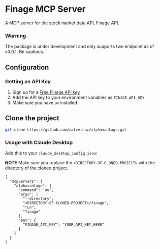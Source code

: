 # Finage MCP Server

A MCP server for the stock market data API, Finage API.

### Warning
The package is under development and only supports two endpoint as of v0.0.1. Be cautious.

## Configuration

### Getting an API Key
1. Sign up for a [Free Finage API key](https://finage.co.uk/)
2. Add the API key to your environment variables as `FINAGE_API_KEY`
3. Make sure you have `uv` installed


## Clone the project

```bash
git clone https://github.com/calvernaz/alphavantage.git
```

### Usage with Claude Desktop
Add this to your `claude_desktop_config.json`:

**NOTE** Make sure you replace the `<DIRECTORY-OF-CLONED-PROJECT>` with the directory of the cloned project.

```
{
  "mcpServers": {
    "alphavantage": {
      "command": "uv",
      "args": [
        "--directory",
        "<DIRECTORY-OF-CLONED-PROJECT>/finage",
        "run",
        "finage"
      ],
      "env": {
        "FINAGE_API_KEY": "YOUR_API_KEY_HERE"
      }
    }
  }
}
```
